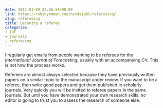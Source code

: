 ```yaml
---
date: 2011-01-09 22:56:54+00:00
link: https://robjhyndman.com/hyndsight/refereeing/
slug: refereeing
title: Becoming a referee
categories:
- IJF
- journals
- refereeing
---
```


I regularly get emails from people wanting to be referees for the _International Journal of Forecasting_, usually with an accompanying CV. This is not how the process works.

Referees are almost always selected because they have previously written papers on a similar topic to the manuscript under review. If you want to be a referee, then write good papers and get them published in scholarly journals. Very quickly you will be invited to referee papers in the same journals. But until you have demonstrated your own research skills, no editor is going to trust you to assess the research of someone else.
